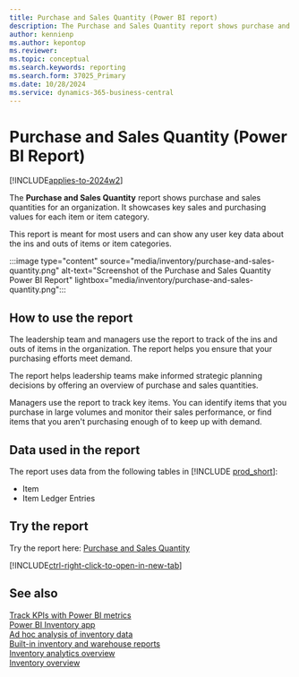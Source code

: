 ```yaml
---
title: Purchase and Sales Quantity (Power BI report)
description: The Purchase and Sales Quantity report shows purchase and sales quantities for an organization.
author: kennienp
ms.author: kepontop
ms.reviewer: 
ms.topic: conceptual
ms.search.keywords: reporting
ms.search.form: 37025_Primary
ms.date: 10/28/2024
ms.service: dynamics-365-business-central
---
```


# Purchase and Sales Quantity (Power BI Report)

[!INCLUDE[applies-to-2024w2](includes/applies-to-2024w2.md)]

The **Purchase and Sales Quantity** report shows purchase and sales quantities for an organization. It showcases key sales and purchasing values for each item or item category. 

This report is meant for most users and can show any user key data about the ins and outs of items or item categories.

:::image type="content" source="media/inventory/purchase-and-sales-quantity.png" alt-text="Screenshot of the Purchase and Sales Quantity Power BI Report" lightbox="media/inventory/purchase-and-sales-quantity.png":::

## How to use the report

The leadership team and managers use the report to track of the ins and outs of items in the organization. The report helps you ensure that your purchasing efforts meet demand.

The report helps leadership teams make informed strategic planning decisions by offering an overview of purchase and sales quantities.

Managers use the report to track key items. You can identify items that you purchase in large volumes and monitor their sales performance, or find items that you aren't purchasing enough of to keep up with demand.

<!-- ## Key Performance Indicators (KPIs)

The *Purchase and Sales Quantity* report includes the following KPIs:

- [**Net Qty. Purchased**](####)
- [**Net Qty. Sold**](####)
- [**Quantity**](####)
- [**Inventory (Quantity)**](####)
- [**Gross Requirement**](####)
- [**Scheduled Receipt**](####)
- [**Planned Order Receipt**](####)
- [**Projected Available Balance**](####)

Click on the link for a KPI to learn more about what it means, how it is calculated, and what data was used in the calculations. 

[!INCLUDE[powerbi-tip-track-kpis](includes/powerbi-tip-track-kpis.md)] -->

## Data used in the report

The report uses data from the following tables in [!INCLUDE [prod_short](includes/prod_short.md)]:

- Item
- Item Ledger Entries

## Try the report

Try the report here: [Purchase and Sales Quantity](https://businesscentral.dynamics.com?page=37025)

[!INCLUDE[ctrl-right-click-to-open-in-new-tab](includes/ctrl-right-click-to-open-in-new-tab.md)]

## See also

[Track KPIs with Power BI metrics](track-kpis-with-power-bi-metrics.md)  
[Power BI Inventory app](inventory-powerbi-app.md)  
[Ad hoc analysis of inventory data](ad-hoc-analysis-inventory.md)  
[Built-in inventory and warehouse reports](inventory-WMS-reports.md)  
[Inventory analytics overview](inventory-analytics-overview.md)  
[Inventory overview](inventory-manage-inventory.md)